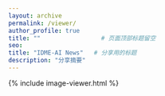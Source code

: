 ```yaml
---
layout: archive
permalink: /viewer/
author_profile: true
title: ""                 # 页面顶部标题留空
seo:
title: "IDME-AI News"   # 分享用的标题
description: "分享摘要"
---
```



{% include image-viewer.html %}


